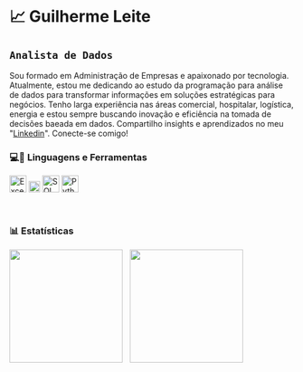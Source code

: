 # 📈 Guilherme Leite 

## **`Analista de Dados`**

Sou formado em Administração de Empresas e apaixonado por tecnologia. Atualmente, estou me dedicando ao estudo da programação para análise de dados para transformar informações em soluções estratégicas para negócios.
Tenho larga experiência nas áreas comercial, hospitalar, logística, energia e estou sempre buscando inovação e eficiência na tomada de decisões baeada em dados. Compartilho insights e aprendizados no meu "[Linkedin](https://www.linkedin.com/in/guilherme-leite-a70a9aa8/)".  Conecte-se comigo!



### 💻🔧 Linguagens e Ferramentas









<p align="left">
  <img src="[https://upload.wikimedia.org/wikipedia/commons/8/86/Microsoft_Excel_2013_logo.svg](https://camo.githubusercontent.com/19322abab195831cf5b13529f15c719f50a615605217120704bf9bed343e82ca/68747470733a2f2f75706c6f61642e77696b696d656469612e6f72672f77696b6970656469612f636f6d6d6f6e732f7468756d622f332f33342f4d6963726f736f66745f4f66666963655f457863656c5f2532383230313925453225383025393370726573656e742532392e7376672f35313270782d4d6963726f736f66745f4f66666963655f457863656c5f2532383230313925453225383025393370726573656e742532392e7376672e706e67)" alt="Excel" width="30"/>
  <img src="https://raw.githubusercontent.com/microsoft/PowerBI-Icons/main/SVG/Power-BI.svg" alt="Power BI" width="20"/>
  <img src="https://cdn.jsdelivr.net/gh/devicons/devicon/icons/mysql/mysql-original.svg" alt="SQL" width="30"/>
  <img src="https://cdn.jsdelivr.net/gh/devicons/devicon/icons/python/python-original.svg" alt="Python" width="30"/>
</p>

<br/>

### 📊 Estatísticas


 
 <img 
    align="left" 
    height="200" 
    style="padding-right: 10px;" 
    src="https://github-readme-stats.vercel.app/api?username=guilhermeleitesn&show_icons=true&theme=tokyonight&include_all_commits=true&locale=pt-br" 
/>

 <img 
    align="left" 
    height="200" 
    style="padding-right: 10px;" 
    src="https://github-readme-stats.vercel.app/api/top-langs/?username=guilhermeleitesn&theme=tokyonight&layout=compact&custom_title=Tecnologias&langs_count=4" 
/>

       











